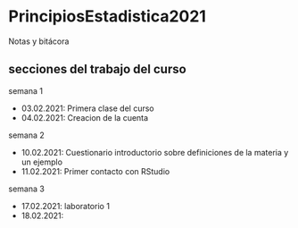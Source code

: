 # PrincipiosEstadistica2021
Notas y bitácora
## secciones del trabajo del curso 

semana 1
+ 03.02.2021: Primera clase del curso 
+ 04.02.2021: Creacion de la cuenta 

semana 2
+ 10.02.2021: Cuestionario introductorio sobre definiciones de la materia y un ejemplo
+ 11.02.2021: Primer contacto con RStudio


semana 3 
+ 17.02.2021: laboratorio 1 
+ 18.02.2021: